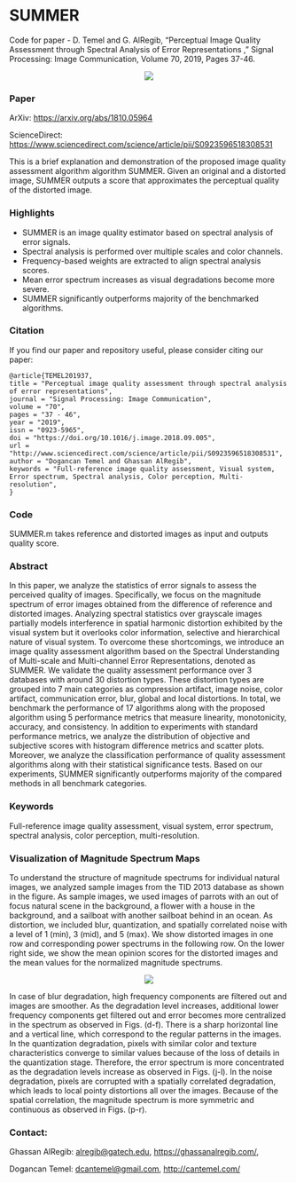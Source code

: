 # SUMMER
Code for paper - D. Temel and G. AlRegib, “Perceptual Image Quality Assessment through Spectral Analysis of Error Representations ,” Signal Processing: Image Communication, Volume 70, 2019, Pages 37-46.


<p align="center">
  <img src=/Images/graphical_abstract.png/>
</p> 

### Paper
ArXiv: https://arxiv.org/abs/1810.05964

ScienceDirect: https://www.sciencedirect.com/science/article/pii/S0923596518308531 

This is a brief explanation and demonstration of the proposed image quality assessment algorithm algorithm SUMMER. Given an original and a distorted image, SUMMER outputs a score that approximates the perceptual quality of the distorted image.


### Highlights
* SUMMER is an image quality estimator based on spectral analysis of error signals.
* Spectral analysis is performed over multiple scales and color channels.
* Frequency-based weights are extracted to align spectral analysis scores.
* Mean error spectrum increases as visual degradations become more severe.  
* SUMMER significantly outperforms majority of the benchmarked algorithms.



### Citation
If you find our paper and repository useful, please consider citing our paper:  
```
@article{TEMEL201937,
title = "Perceptual image quality assessment through spectral analysis of error representations",
journal = "Signal Processing: Image Communication",
volume = "70",
pages = "37 - 46",
year = "2019",
issn = "0923-5965",
doi = "https://doi.org/10.1016/j.image.2018.09.005",
url = "http://www.sciencedirect.com/science/article/pii/S0923596518308531",
author = "Dogancan Temel and Ghassan AlRegib",
keywords = "Full-reference image quality assessment, Visual system, Error spectrum, Spectral analysis, Color perception, Multi-resolution",
}

```
### Code
SUMMER.m takes reference and distorted images as input and outputs quality score.



### Abstract 
In this paper, we analyze the statistics of error signals to assess the perceived quality of images. Specifically, we focus on the magnitude spectrum of error images obtained from the difference of reference and distorted images. Analyzing spectral statistics over grayscale images partially models interference in spatial harmonic distortion exhibited by the visual system but it overlooks color
information, selective and hierarchical nature of visual system. To overcome these shortcomings, we introduce an image quality assessment algorithm based on the Spectral Understanding of Multi-scale and Multi-channel Error Representations, denoted as SUMMER. We validate the quality assessment performance over 3 databases with around 30 distortion types. These distortion types are grouped into 7 main categories as compression artifact, image noise, color artifact, communication error, blur, global and local distortions. In total, we benchmark the performance of 17 algorithms along with the proposed algorithm using 5 performance metrics that measure linearity, monotonicity, accuracy, and consistency. In addition to experiments with standard performance metrics, we analyze the distribution of objective and subjective scores with histogram difference metrics and scatter plots. Moreover, we analyze the classification performance of quality assessment algorithms along with their statistical significance tests. Based on our experiments, SUMMER significantly outperforms majority of the compared methods in all benchmark categories.

### Keywords
Full-reference image quality assessment, visual system, error spectrum, spectral analysis, color perception, multi-resolution.

### Visualization of Magnitude Spectrum Maps
To understand the structure of magnitude spectrums for individual natural images, we analyzed sample images from the TID 2013 database as shown in the figure. As sample images, we used images of parrots with an out of focus natural scene in the background, a flower with a house in the background, and a sailboat with another sailboat behind in an ocean. As distortion, we included blur, quantization, and
spatially correlated noise with a level of 1 (min), 3 (mid), and 5 (max). We show distorted images in one row and corresponding power spectrums in the following row. On the lower right side, we show the mean opinion scores for the distorted images and the mean values for the normalized magnitude spectrums.

<p align="center">
  <img src=/Images/maps.PNG/>
</p> 

In case of blur degradation, high frequency components are filtered out and images are smoother. As the degradation level increases, additional lower frequency components get filtered out and error becomes more centralized in the spectrum as observed in Figs. (d-f). There is a sharp horizontal line and a vertical line, which correspond to the regular patterns in the images. In the quantization degradation, pixels with similar color and texture characteristics converge to similar values because of the loss of details in the quantization stage. Therefore, the error spectrum is more concentrated as the degradation levels increase as observed in Figs. (j-l). In the noise degradation, pixels are corrupted with a spatially correlated degradation, which leads to local pointy distortions all over the images. Because of the spatial correlation, the magnitude spectrum is more symmetric and continuous as observed in Figs. (p-r).



### Contact:

Ghassan AlRegib:  alregib@gatech.edu, https://ghassanalregib.com/, 

Dogancan Temel: dcantemel@gmail.com, http://cantemel.com/


